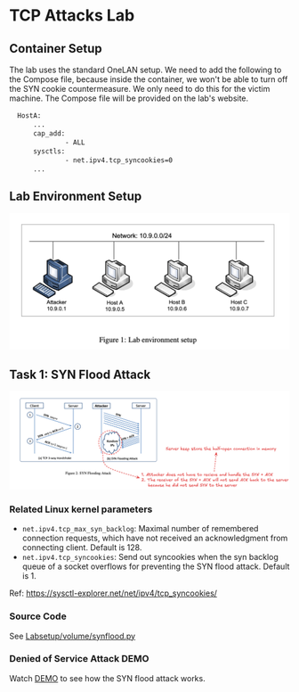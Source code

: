 # TCP Attacks Lab

## Container Setup

The lab uses the standard OneLAN setup. We need to add the following
to the Compose file, because inside the container, we won't be able to
turn off the SYN cookie countermeasure. We only need to do this for 
the victim machine. The Compose file will be provided on the lab's website.
  ```
    HostA:
        ...
        cap_add:
                - ALL
        sysctls:
                - net.ipv4.tcp_syncookies=0
        ...         
  ```

## Lab Environment Setup 

![](assets/lab_env_setup.png)

## Task 1: SYN Flood Attack

![](assets/tcp_syn_flooding_attack.png)

### Related Linux kernel parameters

- `net.ipv4.tcp_max_syn_backlog`: Maximal number of remembered connection requests, which have not received an acknowledgment from connecting client. Default is 128.
- `net.ipv4.tcp_syncookies`: Send out syncookies when the syn backlog queue of a socket overflows for preventing the SYN flood attack. Default is 1.

Ref: https://sysctl-explorer.net/net/ipv4/tcp_syncookies/

### Source Code

See [Labsetup/volume/synflood.py](./Labsetup/volume/synflood.py)

### Denied of Service Attack DEMO

Watch [DEMO](https://github.com/timyiu478/network-security-seed-labs/blob/main/labs/TCP_Attacks/DEMO.md#tcp-syn-flood-attack-for-denied-of-service-attack) to see how the SYN flood attack works.
